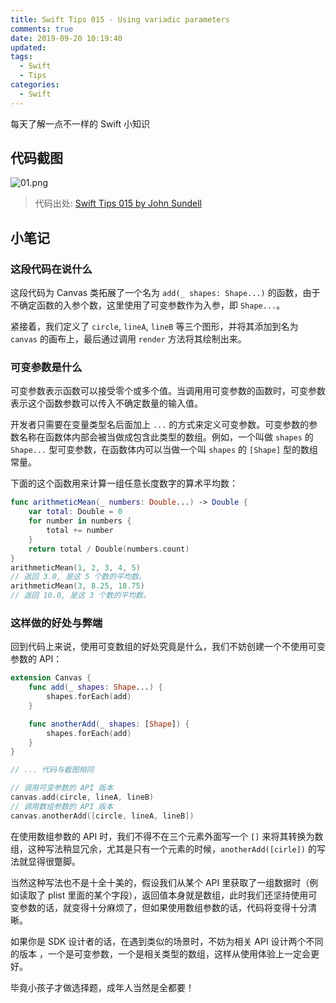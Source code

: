 ```yaml
---
title: Swift Tips 015 - Using variadic parameters
comments: true
date: 2019-09-20 10:19:40
updated:
tags:
  - Swift
  - Tips
categories:
  - Swift
---
```


每天了解一点不一样的 Swift 小知识

<!-- more -->

## 代码截图

![01.png](01.png)

> 代码出处: [Swift Tips 015 by John Sundell](https://github.com/JohnSundell/SwiftTips#15-using-variadic-parameters)

## 小笔记

### 这段代码在说什么

这段代码为 Canvas 类拓展了一个名为 `add(_ shapes: Shape...)` 的函数，由于不确定函数的入参个数，这里使用了可变参数作为入参，即 `Shape...`。

紧接着，我们定义了 `circle`, `lineA`, `lineB` 等三个图形，并将其添加到名为 `canvas` 的画布上，最后通过调用 `render` 方法将其绘制出来。

### 可变参数是什么

可变参数表示函数可以接受零个或多个值。当调用用可变参数的函数时，可变参数表示这个函数参数可以传入不确定数量的输入值。

开发者只需要在变量类型名后面加上 `...` 的方式来定义可变参数。可变参数的参数名称在函数体内部会被当做成包含此类型的数组。例如，一个叫做 `shapes` 的 `Shape...` 型可变参数，在函数体内可以当做一个叫 `shapes` 的 `[Shape]` 型的数组常量。

下面的这个函数用来计算一组任意长度数字的算术平均数：

```swift
func arithmeticMean(_ numbers: Double...) -> Double {
    var total: Double = 0
    for number in numbers {
        total += number
    }
    return total / Double(numbers.count)
}
arithmeticMean(1, 2, 3, 4, 5)
// 返回 3.0, 是这 5 个数的平均数。
arithmeticMean(3, 8.25, 18.75)
// 返回 10.0, 是这 3 个数的平均数。
```

### 这样做的好处与弊端

回到代码上来说，使用可变数组的好处究竟是什么，我们不妨创建一个不使用可变参数的 API：

```swift
extension Canvas {
    func add(_ shapes: Shape...) {
        shapes.forEach(add)
    }

    func anotherAdd(_ shapes: [Shape]) {
        shapes.forEach(add)
    }
}

// ... 代码与截图相同

// 调用可变参数的 API 版本
canvas.add(circle, lineA, lineB)
// 调用数组参数的 API 版本
canvas.anotherAdd([circle, lineA, lineB])
```

在使用数组参数的 API 时，我们不得不在三个元素外面写一个 `[]` 来将其转换为数组，这种写法稍显冗余，尤其是只有一个元素的时候，`anotherAdd([cirle])` 的写法就显得很蹩脚。

当然这种写法也不是十全十美的，假设我们从某个 API 里获取了一组数据时（例如读取了 plist 里面的某个字段），返回值本身就是数组，此时我们还坚持使用可变参数的话，就变得十分麻烦了，但如果使用数组参数的话，代码将变得十分清晰。

如果你是 SDK 设计者的话，在遇到类似的场景时，不妨为相关 API 设计两个不同的版本 ，一个是可变参数，一个是相关类型的数组，这样从使用体验上一定会更好。

毕竟小孩子才做选择题，成年人当然是全都要！
